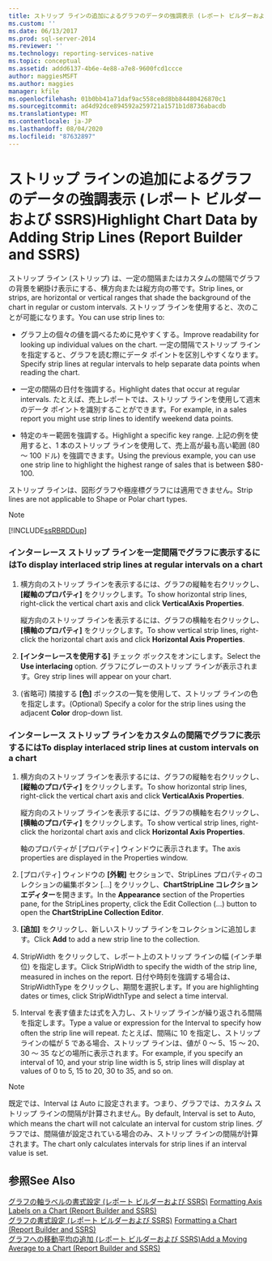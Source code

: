 ```yaml
---
title: ストリップ ラインの追加によるグラフのデータの強調表示 (レポート ビルダーおよび SSRS) | Microsoft Docs
ms.custom: ''
ms.date: 06/13/2017
ms.prod: sql-server-2014
ms.reviewer: ''
ms.technology: reporting-services-native
ms.topic: conceptual
ms.assetid: addd6137-4b6e-4e88-a7e8-9600fcd1ccce
author: maggiesMSFT
ms.author: maggies
manager: kfile
ms.openlocfilehash: 01b0bb41a71daf9ac558ce8d8bb84480426870c1
ms.sourcegitcommit: ad4d92dce894592a259721a1571b1d8736abacdb
ms.translationtype: MT
ms.contentlocale: ja-JP
ms.lasthandoff: 08/04/2020
ms.locfileid: "87632897"
---
```

# <a name="highlight-chart-data-by-adding-strip-lines-report-builder-and-ssrs"></a><span data-ttu-id="f01ce-102">ストリップ ラインの追加によるグラフのデータの強調表示 (レポート ビルダーおよび SSRS)</span><span class="sxs-lookup"><span data-stu-id="f01ce-102">Highlight Chart Data by Adding Strip Lines (Report Builder and SSRS)</span></span>
  <span data-ttu-id="f01ce-103">ストリップ ライン (ストリップ) は、一定の間隔またはカスタムの間隔でグラフの背景を網掛け表示にする、横方向または縦方向の帯です。</span><span class="sxs-lookup"><span data-stu-id="f01ce-103">Strip lines, or strips, are horizontal or vertical ranges that shade the background of the chart in regular or custom intervals.</span></span> <span data-ttu-id="f01ce-104">ストリップ ラインを使用すると、次のことが可能になります。</span><span class="sxs-lookup"><span data-stu-id="f01ce-104">You can use strip lines to:</span></span>  
  
-   <span data-ttu-id="f01ce-105">グラフ上の個々の値を調べるために見やすくする。</span><span class="sxs-lookup"><span data-stu-id="f01ce-105">Improve readability for looking up individual values on the chart.</span></span> <span data-ttu-id="f01ce-106">一定の間隔でストリップ ラインを指定すると、グラフを読む際にデータ ポイントを区別しやすくなります。</span><span class="sxs-lookup"><span data-stu-id="f01ce-106">Specify strip lines at regular intervals to help separate data points when reading the chart.</span></span>  
  
-   <span data-ttu-id="f01ce-107">一定の間隔の日付を強調する。</span><span class="sxs-lookup"><span data-stu-id="f01ce-107">Highlight dates that occur at regular intervals.</span></span> <span data-ttu-id="f01ce-108">たとえば、売上レポートでは、ストリップ ラインを使用して週末のデータ ポイントを識別することができます。</span><span class="sxs-lookup"><span data-stu-id="f01ce-108">For example, in a sales report you might use strip lines to identify weekend data points.</span></span>  
  
-   <span data-ttu-id="f01ce-109">特定のキー範囲を強調する。</span><span class="sxs-lookup"><span data-stu-id="f01ce-109">Highlight a specific key range.</span></span> <span data-ttu-id="f01ce-110">上記の例を使用すると、1 本のストリップ ラインを使用して、売上高が最も高い範囲 (80 ～ 100 ドル) を強調できます。</span><span class="sxs-lookup"><span data-stu-id="f01ce-110">Using the previous example, you can use one strip line to highlight the highest range of sales that is between $80-100.</span></span>  
  
 <span data-ttu-id="f01ce-111">ストリップ ラインは、図形グラフや極座標グラフには適用できません。</span><span class="sxs-lookup"><span data-stu-id="f01ce-111">Strip lines are not applicable to Shape or Polar chart types.</span></span>  
  
> [!NOTE]  
>  [!INCLUDE[ssRBRDDup](../../includes/ssrbrddup-md.md)]  
  
### <a name="to-display-interlaced-strip-lines-at-regular-intervals-on-a-chart"></a><span data-ttu-id="f01ce-112">インターレース ストリップ ラインを一定間隔でグラフに表示するには</span><span class="sxs-lookup"><span data-stu-id="f01ce-112">To display interlaced strip lines at regular intervals on a chart</span></span>  
  
1.  <span data-ttu-id="f01ce-113">横方向のストリップ ラインを表示するには、グラフの縦軸を右クリックし、 **[縦軸のプロパティ]** をクリックします。</span><span class="sxs-lookup"><span data-stu-id="f01ce-113">To show horizontal strip lines, right-click the vertical chart axis and click **VerticalAxis Properties**.</span></span>  
  
     <span data-ttu-id="f01ce-114">縦方向のストリップ ラインを表示するには、グラフの横軸を右クリックし、 **[横軸のプロパティ]** をクリックします。</span><span class="sxs-lookup"><span data-stu-id="f01ce-114">To show vertical strip lines, right-click the horizontal chart axis and click **Horizontal Axis Properties**.</span></span>  
  
2.  <span data-ttu-id="f01ce-115">**[インターレースを使用する]** チェック ボックスをオンにします。</span><span class="sxs-lookup"><span data-stu-id="f01ce-115">Select the **Use interlacing** option.</span></span> <span data-ttu-id="f01ce-116">グラフにグレーのストリップ ラインが表示されます。</span><span class="sxs-lookup"><span data-stu-id="f01ce-116">Grey strip lines will appear on your chart.</span></span>  
  
3.  <span data-ttu-id="f01ce-117">(省略可) 隣接する **[色]** ボックスの一覧を使用して、ストリップ ラインの色を指定します。</span><span class="sxs-lookup"><span data-stu-id="f01ce-117">(Optional) Specify a color for the strip lines using the adjacent **Color** drop-down list.</span></span>  
  
### <a name="to-display-interlaced-strip-lines-at-custom-intervals-on-a-chart"></a><span data-ttu-id="f01ce-118">インターレース ストリップ ラインをカスタムの間隔でグラフに表示するには</span><span class="sxs-lookup"><span data-stu-id="f01ce-118">To display interlaced strip lines at custom intervals on a chart</span></span>  
  
1.  <span data-ttu-id="f01ce-119">横方向のストリップ ラインを表示するには、グラフの縦軸を右クリックし、 **[縦軸のプロパティ]** をクリックします。</span><span class="sxs-lookup"><span data-stu-id="f01ce-119">To show horizontal strip lines, right-click the vertical chart axis and click **VerticalAxis Properties**.</span></span>  
  
     <span data-ttu-id="f01ce-120">縦方向のストリップ ラインを表示するには、グラフの横軸を右クリックし、 **[横軸のプロパティ]** をクリックします。</span><span class="sxs-lookup"><span data-stu-id="f01ce-120">To show vertical strip lines, right-click the horizontal chart axis and click **Horizontal Axis Properties**.</span></span>  
  
     <span data-ttu-id="f01ce-121">軸のプロパティが [プロパティ] ウィンドウに表示されます。</span><span class="sxs-lookup"><span data-stu-id="f01ce-121">The axis properties are displayed in the Properties window.</span></span>  
  
2.  <span data-ttu-id="f01ce-122">[プロパティ] ウィンドウの **[外観]** セクションで、StripLines プロパティのコレクションの編集ボタン [...] をクリックし、**ChartStripLine コレクション エディター**を開きます。</span><span class="sxs-lookup"><span data-stu-id="f01ce-122">In the **Appearance** section of the Properties pane, for the StripLines property, click the Edit Collection (...) button to open the **ChartStripLine Collection Editor**.</span></span>  
  
3.  <span data-ttu-id="f01ce-123">**[追加]** をクリックし、新しいストリップ ラインをコレクションに追加します。</span><span class="sxs-lookup"><span data-stu-id="f01ce-123">Click **Add** to add a new strip line to the collection.</span></span>  
  
4.  <span data-ttu-id="f01ce-124">StripWidth をクリックして、レポート上のストリップ ラインの幅 (インチ単位) を指定します。</span><span class="sxs-lookup"><span data-stu-id="f01ce-124">Click StripWidth to specify the width of the strip line, measured in inches on the report.</span></span> <span data-ttu-id="f01ce-125">日付や時刻を強調する場合は、StripWidthType をクリックし、期間を選択します。</span><span class="sxs-lookup"><span data-stu-id="f01ce-125">If you are highlighting dates or times, click StripWidthType and select a time interval.</span></span>  
  
5.  <span data-ttu-id="f01ce-126">Interval を表す値または式を入力し、ストリップ ラインが繰り返される間隔を指定します。</span><span class="sxs-lookup"><span data-stu-id="f01ce-126">Type a value or expression for the Interval to specify how often the strip line will repeat.</span></span>  <span data-ttu-id="f01ce-127">たとえば、間隔に 10 を指定し、ストリップ ラインの幅が 5 である場合、ストリップ ラインは、値が 0 ～ 5、15 ～ 20、30 ～ 35 などの場所に表示されます。</span><span class="sxs-lookup"><span data-stu-id="f01ce-127">For example, if you specify an interval of 10, and your strip line width is 5, strip lines will display at values of 0 to 5, 15 to 20, 30 to 35, and so on.</span></span>  
  
> [!NOTE]  
>  <span data-ttu-id="f01ce-128">既定では、Interval は Auto に設定されます。つまり、グラフでは、カスタム ストリップ ラインの間隔が計算されません。</span><span class="sxs-lookup"><span data-stu-id="f01ce-128">By default, Interval is set to Auto, which means the chart will not calculate an interval for custom strip lines.</span></span> <span data-ttu-id="f01ce-129">グラフでは、間隔値が設定されている場合のみ、ストリップ ラインの間隔が計算されます。</span><span class="sxs-lookup"><span data-stu-id="f01ce-129">The chart only calculates intervals for strip lines if an interval value is set.</span></span>  
  
## <a name="see-also"></a><span data-ttu-id="f01ce-130">参照</span><span class="sxs-lookup"><span data-stu-id="f01ce-130">See Also</span></span>  
 <span data-ttu-id="f01ce-131">[グラフの軸ラベルの書式設定 (レポート ビルダーおよび SSRS)](formatting-axis-labels-on-a-chart-report-builder-and-ssrs.md) </span><span class="sxs-lookup"><span data-stu-id="f01ce-131">[Formatting Axis Labels on a Chart &#40;Report Builder and SSRS&#41;](formatting-axis-labels-on-a-chart-report-builder-and-ssrs.md) </span></span>  
 <span data-ttu-id="f01ce-132">[グラフの書式設定 (レポート ビルダーおよび SSRS)](formatting-a-chart-report-builder-and-ssrs.md) </span><span class="sxs-lookup"><span data-stu-id="f01ce-132">[Formatting a Chart &#40;Report Builder and SSRS&#41;](formatting-a-chart-report-builder-and-ssrs.md) </span></span>  
 [<span data-ttu-id="f01ce-133">グラフへの移動平均の追加 &#40;レポート ビルダーおよび SSRS&#41;</span><span class="sxs-lookup"><span data-stu-id="f01ce-133">Add a Moving Average to a Chart &#40;Report Builder and SSRS&#41;</span></span>](add-a-moving-average-to-a-chart-report-builder-and-ssrs.md)  
  
  
